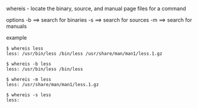whereis - locate the binary, source, and manual page files for a command

options
-b ==> search for binaries
-s ==> search for sources
-m ==> search for manuals

example
```
$ whereis less
less: /usr/bin/less /bin/less /usr/share/man/man1/less.1.gz

$ whereis -b less
less: /usr/bin/less /bin/less

$ whereis -m less
less: /usr/share/man/man1/less.1.gz

$ whereis -s less
less:
```


